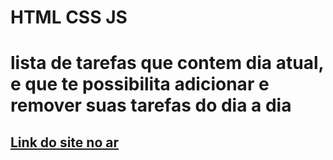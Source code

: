 # HTML CSS JS
<h1> lista de tarefas que contem dia atual, e que te possibilita adicionar e remover suas tarefas do dia a dia </h1>
<h2> 
  <a href="https://nicolas00000.github.io/to-do-list/"> Link do site no ar </a>
</h2>
